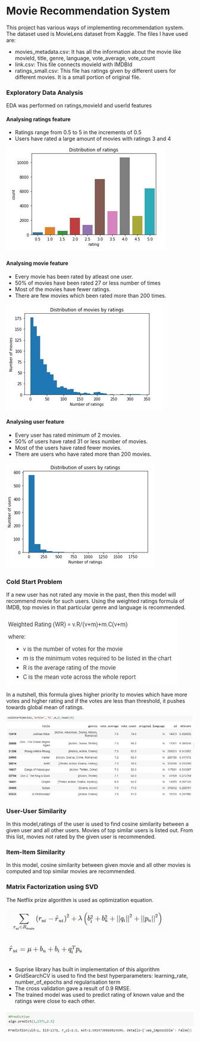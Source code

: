 # Movie Recommendation System
This project has various ways of implementing recommendation system.
The dataset used is MovieLens dataset from Kaggle. The files I have used are:
* movies_metadata.csv: It has all the information about the movie like movieId, title, genre, language, vote_average, vote_count
* link.csv: This file connects movieId with IMDBId
* ratings_small.csv: This file has ratings given by different users for different movies. It is a small portion of original file.

### Exploratory Data Analysis
EDA was performed on ratings,movieId and userId features

#### Analysing ratings feature
* Ratings range from 0.5 to 5 in the increments of 0.5
* Users have rated a large amount of movies with ratings 3 and 4

![Ratings](https://github.com/VIVEK-JADHAV/MovieRecommendation/blob/main/Images/Ratings.JPG)

#### Analysing movie feature
* Every movie has been rated by atleast one user.
* 50% of movies have been rated 27 or less number of times
* Most of the movies have fewer ratings.
* There are few movies which been rated more than 200 times.

![MovieIdDistribution](https://github.com/VIVEK-JADHAV/MovieRecommendation/blob/main/Images/Movies.JPG)

#### Analysing user feature
* Every user has rated minimum of 2 movies.
* 50% of users have rated 31 or less number of movies.
* Most of the users have rated fewer movies.
* There are users who have rated more than 200 movies.

![UserDistribution](https://github.com/VIVEK-JADHAV/MovieRecommendation/blob/main/Images/Users.JPG)

### Cold Start Problem
If a new user has not rated any movie in the past, then this model will recommend movie for such users.
Using the weighted ratings formula of IMDB, top movies in that particular genre and language is recommended.

![WeightedRating](https://github.com/VIVEK-JADHAV/MovieRecommendation/blob/main/Images/WeightedRating.JPG)

In a nutshell, this formula gives higher priority to movies which have more votes and higher rating and 
if the votes are less than threshold, it pushes towards global mean of ratings.

![ColdStartExample](https://github.com/VIVEK-JADHAV/MovieRecommendation/blob/main/Images/ColdStart.JPG)


### User-User Similarity
In this model,ratings of the user is used to find cosine similarity between a given user and all other users.
Movies of top similar users is listed out. From this list, movies not rated by the given user is recommended.

### Item-Item Similarity
In this model, cosine similarity between given movie and all other movies is computed and top similar movies are recommended.

### Matrix Factorization using SVD
The Netflix prize algorithm is used as optimization equation.

![OptimizationEquation](https://github.com/VIVEK-JADHAV/MovieRecommendation/blob/main/Images/OptimizationEquation.JPG)

![PredictedRating](https://github.com/VIVEK-JADHAV/MovieRecommendation/blob/main/Images/Prediction.JPG)

* Suprise library has built in implementation of this algorithm
* GridSearchCV is used to find the best hyperparameters: learning_rate, number_of_epochs and regularisation term
* The cross validation gave a result of 0.9 RMSE.
* The trained model was used to predict rating of known value and the ratings were close to each other.

![PredictionExample](https://github.com/VIVEK-JADHAV/MovieRecommendation/blob/main/Images/SVDResult.JPG)


